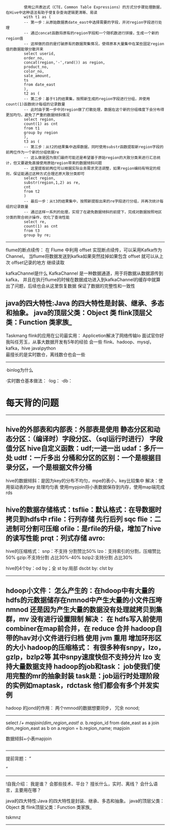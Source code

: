 
	 		使用公共表达式（CTE，Common Table Expressions）的方式分步骤处理数据，在Hive中这种语法有助于使复杂查询逻辑更清晰、易读
			with t1 as (
			-- 第一步：从原始数据表date_east中选择需要的字段，并对region字段进行处理
			-- 通过concat函数将原有的region字段和一个随机数进行拼接，生成一个新的region值
			-- 这样做的目的是打破原有的数据聚集情况，使得原本大量集中在某些固定region值的数据能够分散开来
			select userid,
			order_no,
			concat(region,'-',rand()) as region,
			product_no,
			color_no,
			sale_amount,
			ts
			from date_east
			),
			t2 as (
			-- 第二步：基于t1的结果集，按照新生成的region字段进行分组，并使用count(1)函数统计每组的记录数量
			-- 此时由于第一步中对region做了打散处理，数据在这个新的分组维度下会分布得更加均匀，避免了严重的数据倾斜情况
			select region,
			count(1) as cnt
			from t1
			group by region
			),
			t3 as (
			-- 第三步：从t2的结果集中选择数据，同时使用substr函数提取新region字段的前两位作为一个新的分组依据re
			-- 这么做是因为我们最终可能还是希望基于原始region的大致分类来进行汇总统计，但又要避免直接使用原始region带来的数据倾斜问题
			-- 这里提取前两位可以根据实际业务需求灵活调整，如果region编码有特定的规则，保证能通过这种方式合理还原大致分类即可
			select region,
			substr(region,1,2) as re,
			cnt
			from t2
			)
			-- 最后一步：从t3的结果集中，按照新提取出来的re字段进行分组，并再次统计每组的记录数量
			-- 通过这样一系列的处理，实现了在避免数据倾斜的前提下，完成对数据按照地区分类的聚合统计操作，优化了查询性能
			select re,
			count(1) as cnt
			from t3
			group by re;
---------------------------------------------------------------------------
flume的断点续传：
在 Flume 中利用 offset 实现断点续传，可以采用Kafka作为Channel。
当flume将数据发送到kafka如果突然挂掉如果包含 offset 就可以从上次 offset记录的地方 继续读取

kafkaChannel是什么
KafkaChannel 是一种数据通道，用于将数据从数据源传到kafka，
并且在执行flume的时候在数据成功进入到kafkaChannel的缓存中就算出了问题，后续也会从这里恢复数据
保证了数据的完整性和一致性

java的四大特性:Java 的四大特性是封装、继承、多态和抽象。
java的顶层父类：Object 类
flink顶层父类：Function 类家族_
---------------------------------------------------------------------------
Taskmang
flink的应用在公司最实用：
Applicetion解决了网络传输lo
面试官你好我叫任芳玉，从事大数据开发有5年的经验
会一些 flink、hadoop、mysql，kafka，hive
java\python\
最擅长的是实时数仓，离线数仓也会一些








































---------------------------------------------------------------------------
·binlog为什么

·实时数仓基本做法：
·log：
·db：
# **每天背的问题**
-----------------------------------------------------
hive的外部表和内部表：外部表是使用
静态分区和动态分区：（编译时）字段分区、（sql运行时进行）    字段值分区
hive自定义函数：udf;一进一出 udaf：多斤一处 udtf：一斤多出
分桶和分区的区别：一个是根据目录分区，一个是根据文件分桶
-----------------------------------------------------

hive的数据倾斜：是因为key的分布不均匀，mpe的表小，key比较集中
解决：使用驱动表的key 处理均匀表 使用mypjoin将小表数据保存到内存，使用map端完成rds

hive的数据存储格式：tsflie：默认格式：在导数据时拷贝到hdfs中
rfile：行列存储 先行后列
sqc flie：二进制可分割可压缩
ofile：是rfile的升级，增加了hive的读写性能
prqt：列式存储
avro:
-----------------------------------------------------
hive的压缩格式：
snp：不支持 分割赞比50%
lzo：支持索引的分割，压缩赞比50%
gzip:不支持分割 占比30%-40%
bzip2:支持分割   占比30%

hive的4个by：od by；全
st by:局部
dscbt by:
clst by

------------------------------------------------------------------------------

hdoop小文件：
怎么产生的：在hdoop中有大量的hdfs的元数据储存在nmnod中产生大量的小文件压垮nmnod
		      还是因为产生大量的数据没有处理就拷贝到集群，mv 没有进行设置限制
解决：		在 hdfs写入前使用combiner在map前合并，在 reduce 合并
			hadoop自带的hav对小文件进行归档
			使用 jvm 重用
			增加环形区的大小
hadoop的压缩格式：
有很多种有snpy，lzo，gzlp，bzlp2等
其中snpy速度快但不支持分片
lzo 支持大量数据支持
hadoop的job和task：
job使我们使用完整的mr的抽象封装
task是：job运行时处理阶段的实例如maptask，rdctask 他们都会有多个并发实例
---------------------------------------------------------------------------------
hadoop 的jond的作用：
两个nmnod的数据想要同步，
冗余
nonod;

---------------------------------------------------------------------------------
select /*+ mapjoin(dim_region_east!
a.*
b.region_id
from date_east as a
join dim_region_east as b
on a.region = b.region_name;
mapjoin

数据倾斜+小表mapjoin









![]()

-----------------------------------------------------
提前背题：
”

















“









-----------------------------------------------------
!自我介绍：
我是谁？
会那些技术、平台？
擅长什么，实时、离线？
会什么语言，主要用在哪？

java的四大特性:Java 的四大特性是封装、继承、多态和抽象。
java的顶层父类：Object 类
flink顶层父类：Function 类家族_



tskmnz




-----------------------------------------------------